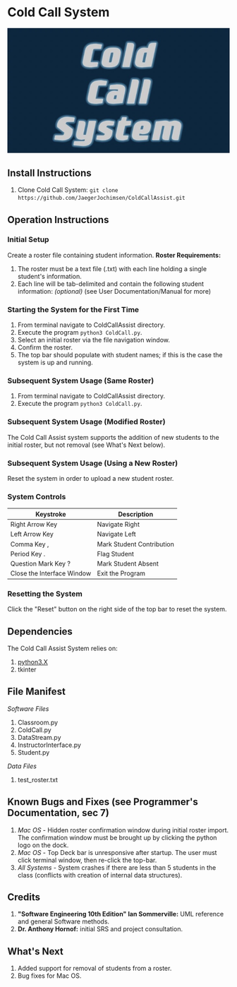 # Cold Call System
![Image](./Logo/IMG_7854.JPG)
## Install Instructions
1. Clone Cold Call System: `git clone https://github.com/JaegerJochimsen/ColdCallAssist.git`
## Operation Instructions
### Initial Setup
Create a roster file containing student information. 
**Roster Requirements:**
1. The roster must be a text file (.txt) with each line holding a single student's information.
2. Each line will be tab-delimited and contain the following student information:
*<First Name><tab><Last Name><tab><ID Number><tab><Email Address>(optional)<tab><Phonetic Spalling>*
(see User Documentation/Manual for more)
### Starting the System for the First Time
1. From terminal navigate to ColdCallAssist directory.
2. Execute the program `python3 ColdCall.py`.
3. Select an initial roster via the file navigation window.
4. Confirm the roster.
5. The top bar should populate with student names; if this is the
   case the system is up and running.
### Subsequent System Usage (Same Roster)
1. From terminal navigate to ColdCallAssist directory.
2. Execute the program `python3 ColdCall.py`.
### Subsequent System Usage (Modified Roster)
The Cold Call Assist system supports the addition of new students to the initial roster, but not removal (see What's Next below). 
### Subsequent System Usage (Using a New Roster)
Reset the system in order to upload a new student roster.
### System Controls
| Keystroke       | Description    |
|-----------------|----------------|
| Right Arrow Key | Navigate Right |
| Left Arrow Key  | Navigate Left  |
| Comma Key ,   | Mark Student Contribution |
| Period Key . | Flag Student |
| Question Mark Key ? | Mark Student Absent |
| Close the Interface Window | Exit the Program|
### Resetting the System
Click the "Reset" button on the right side of the top bar to reset the system.
## Dependencies
The Cold Call Assist System relies on:
1. [python3.X](https://www.python.org/downloads/) 
2. tkinter 
## File Manifest
*Software Files*
1. Classroom.py
2. ColdCall.py
3. DataStream.py
4. InstructorInterface.py
5. Student.py

*Data Files*
1. test_roster.txt
## Known Bugs and Fixes (see Programmer's Documentation, sec 7)
1. *Mac OS* - Hidden roster confirmation window during initial roster import. The confirmation window must be brought up by clicking the python logo on the dock.
2. *Mac OS* - Top Deck bar is unresponsive after startup. The user must click terminal window, then re-click the top-bar.
2. *All Systems* - System crashes if there are less than 5 students in the class (conflicts with creation of internal data structures).
## Credits
1. **"Software Engineering 10th Edition" Ian Sommerville:** UML reference and general Software methods.
2. **Dr. Anthony Hornof:** initial SRS and project consultation.
## What's Next
1. Added support for removal of students from a roster.
2. Bug fixes for Mac OS.
